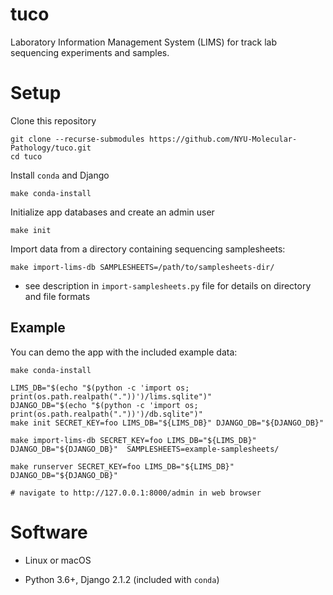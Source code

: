 # tuco

Laboratory Information Management System (LIMS) for track lab sequencing experiments and samples.

# Setup

Clone this repository

```
git clone --recurse-submodules https://github.com/NYU-Molecular-Pathology/tuco.git
cd tuco
```

Install `conda` and Django

```
make conda-install
```

Initialize app databases and create an admin user

```
make init
```

Import data from a directory containing sequencing samplesheets:

```
make import-lims-db SAMPLESHEETS=/path/to/samplesheets-dir/
```
- see description in `import-samplesheets.py` file for details on directory and file formats

## Example

You can demo the app with the included example data:

```
make conda-install

LIMS_DB="$(echo "$(python -c 'import os; print(os.path.realpath("."))')/lims.sqlite")"
DJANGO_DB="$(echo "$(python -c 'import os; print(os.path.realpath("."))')/db.sqlite")"
make init SECRET_KEY=foo LIMS_DB="${LIMS_DB}" DJANGO_DB="${DJANGO_DB}"

make import-lims-db SECRET_KEY=foo LIMS_DB="${LIMS_DB}" DJANGO_DB="${DJANGO_DB}"  SAMPLESHEETS=example-samplesheets/

make runserver SECRET_KEY=foo LIMS_DB="${LIMS_DB}" DJANGO_DB="${DJANGO_DB}"

# navigate to http://127.0.0.1:8000/admin in web browser
```

# Software

- Linux or macOS

- Python 3.6+, Django 2.1.2 (included with `conda`)

